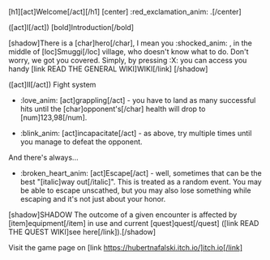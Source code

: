 [h1][act]Welcome[/act][/h1]
[center] :red_exclamation_anim: .[/center]

([act]I[/act]) [bold]Introduction[/bold]

[shadow]There is a [char]hero[/char], I mean you :shocked_anim: , in the middle of [loc]Smuggi[/loc] village, who doesn't know what to do. Don't worry, we got you covered. Simply, by pressing :X: you can access you handy
[link READ THE GENERAL WIKI]WIKI[/link] [/shadow]

([act]II[/act]) Fight system

- :love_anim: [act]grappling[/act] - you have to land as many successful hits until the [char]opponent's[/char] health will drop to [num]123,98[/num].

- :blink_anim: [act]incapacitate[/act] - as above, try multiple times until you manage to defeat the opponent.

And there's always...
- :broken_heart_anim: [act]Escape[/act] - well, sometimes that can be the best "[italic]way out[/italic]".
This is treated as a random event.
You may be able to escape unscathed, but you may also lose something while escaping and it's not just about your honor.

[shadow]SHADOW The outcome of a given encounter is affected by
[item]equipment[/item] in use and current [quest]quest[/quest] ([link READ THE QUEST WIKI]see here[/link]).[/shadow]

Visit the game page on [link https://hubertnafalski.itch.io/]itch.io[/link]
